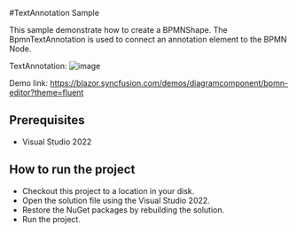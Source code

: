 #TextAnnotation Sample

This sample demonstrate how to create a BPMNShape. The BpmnTextAnnotation is used to connect an annotation element to the BPMN Node.

TextAnnotation:
![image](https://user-images.githubusercontent.com/77827252/215400727-2d0a3796-e223-4982-85a9-d0a19407010e.png)

Demo link:
https://blazor.syncfusion.com/demos/diagramcomponent/bpmn-editor?theme=fluent

## Prerequisites

* Visual Studio 2022

## How to run the project

* Checkout this project to a location in your disk.
* Open the solution file using the Visual Studio 2022.
* Restore the NuGet packages by rebuilding the solution.
* Run the project.
